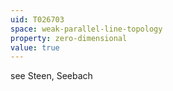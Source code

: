 ```yaml
---
uid: T026703
space: weak-parallel-line-topology
property: zero-dimensional
value: true
---
```

see Steen, Seebach

